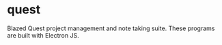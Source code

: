 # quest
Blazed Quest project management and note taking suite. These programs are built with Electron JS.
